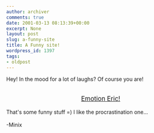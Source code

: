 ```yaml
---
author: archiver
comments: true
date: 2001-03-13 08:13:39+00:00
excerpt: None
layout: post
slug: a-funny-site
title: A Funny site!
wordpress_id: 1397
tags:
- oldpost
---
```


Hey!  In the mood for a lot of laughs?  Of course you are!<br /><center><big><a href="http://www.emotioneric.com/"><br />Emotion Eric!</a></center></big><br />That's some funny stuff =) I like the procrastination one...<br /><br />-Minix